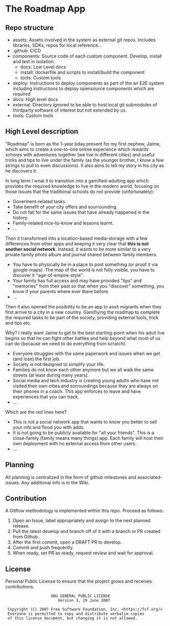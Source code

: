 # The Roadmap App

## Repo structure

- assets: Assets involved in the system as external git repos. Includes libraries, SDKs, repos for local reference...
- .github: CICD
- components: Source code of each custom component. Develop, install and test in isolation. 
  - docs: Low Level docs
  - install: dockerfile and scripts to install/build the component
  - tools: Custom tools
- deploy: Instructions to deploy components as part of the an E2E system including instructions to deploy opensource components which are required
- docs: High level docs
- external: Directory ignored to be able to host local git submodules of thirdparty software of interest but not extended by us.
- tools: Custom tools 

## High Level description

"Roadmap" is born as the 1-year bday present for my first nephew, Jaime, which aims to create a one-to-one online experience which rewards schores with adventures
together (we live in different cities) and useful tricks and tips to live under the family (as the younger brother, I know a few strings to pull to even discussions).
It also aims to tell my story in his city as he discovers it.

In long term I wnat it to transition into a gamified-adulting app which provides the required knowledge to live in the modern world, focusing on those issues that
the traditional schools do not provide (unfortunately):
- Goverment-related tasks.
- Take benefit of your city offers and sourrounding.
- Do not fall for the same issues that have already happened in the history.
- Family-related nice-to-know and lessons learnt.
- ...

Then it transformed into a location-based media-storage with a few differences from other apps and keeping it very clear that **this is not another social network**. 
Instead, it wants to be more similar to a very private family photo album and journal shared between family members. 
- You have to physically be in a place to post something (or proof it via google-maps). The map of the world is not fully visible, you have to discover it "age-of-empire-style".
- Your family has full access and may have provided "tips" and "memories" from their past so that when you "discover" something, you know if your parents where ever there before.
- ...

Then it also opened the posibility to be an app to assit migrants when they first arrive to a city in a new country. Gamifiying the roadmap to complete the required tasks to be part of the 
society, providing external tools, trick and tips etc. 

Why? I really want Jaime to get to the best starting-point when his adult live begins so that he can fight other battles and help beyond what most of us can do (because we need to do everything from scratch).
- Everyone struggles with the same paperwork and issues when we get (and lose) the first job.
- Society is not designed to simplify your life. 
- Families do not know each other anymore but we all walk the same streets (at least during many years).
- Social media and tech industry is creating young adults who have not visited their own cities and sorroundings because they are always on their phones in a coach. This app enforces to leave and have experiences that you can track.
- ...

Which are the red lines here?
- This is not a social network app that wants to know you better to sell your info and flood you with adds. 
- It is not going to be publicly available for "all your friends". This is a close-family (family means many things) app. Each family will host their own deployment with no external access from other users.
- ...

## Planning

All planning is centralized in the form of github milestones and associated-issues.
Any additional info is in the Wiki.

## Contribution

A Gitflow methodology is implemented within this repo. Proceed as follows:

1. Open an Issue, label appropriately and assign to the next planned release.
2. Pull the latest develop and branch off of it with a branch or PR created from Github.
4. After the first commit, open a DRAFT PR to develop.
3. Commit and push frequently.
4. When ready, set PR as ready, request review and wait for approval.

## License

Personal Public License to ensure that the project grows and receives contributions.

```text
                    GNU GENERAL PUBLIC LICENSE
                       Version 3, 29 June 2007

 Copyright (C) 2007 Free Software Foundation, Inc. <https://fsf.org/>
 Everyone is permitted to copy and distribute verbatim copies
 of this license document, but changing it is not allowed.

```
